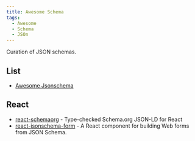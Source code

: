 ```yaml
---
title: Awesome Schema
tags:
  - Awesome
  - Schema
  - JSOn
---
```


Curation of JSON schemas.

## List

- [Awesome Jsonschema](https://github.com/jviotti/awesome-jsonschema)

## React

- [react-schemaorg](https://github.com/google/react-schemaorg) - Type-checked Schema.org JSON-LD for React
- [react-jsonschema-form](https://github.com/rjsf-team/react-jsonschema-form) - A React component for building Web forms from JSON Schema.
